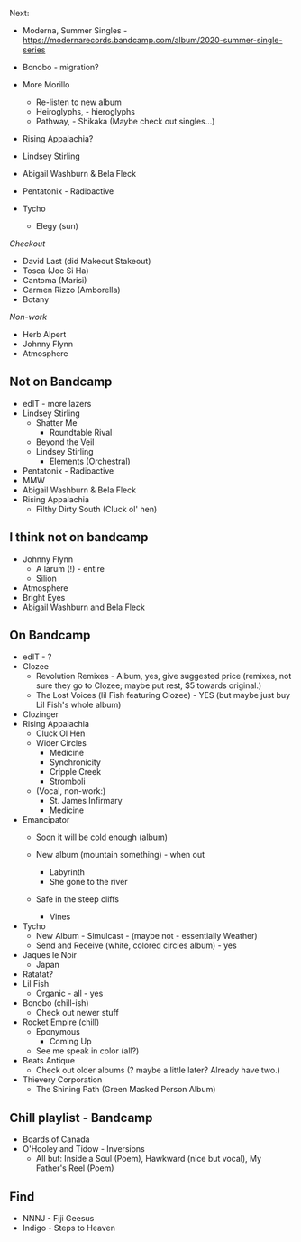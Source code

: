 Next: 
* Moderna, Summer Singles - https://modernarecords.bandcamp.com/album/2020-summer-single-series
* Bonobo - migration?
* More Morillo
   * Re-listen to new album
   * Heiroglyphs, - hieroglyphs
   * Pathway, - Shikaka
   (Maybe check out singles...)

* Rising Appalachia?
* Lindsey Stirling
* Abigail Washburn & Bela Fleck
* Pentatonix - Radioactive
* Tycho
    - Elegy (sun)

*Checkout*
* David Last (did Makeout Stakeout)
* Tosca (Joe Si Ha)
* Cantoma (Marisi)
* Carmen Rizzo (Amborella)
* Botany

*Non-work*
* Herb Alpert
* Johnny Flynn
* Atmosphere



## Not on Bandcamp
* edIT - more lazers
* Lindsey Stirling
    * Shatter Me
        * Roundtable Rival
    * Beyond the Veil
    * Lindsey Stirling
        * Elements (Orchestral)
* Pentatonix - Radioactive
* MMW
* Abigail Washburn & Bela Fleck
* Rising Appalachia
    * Filthy Dirty South (Cluck ol' hen)

## I think not on bandcamp
* Johnny Flynn
    * A larum (!) - entire
    * Silion
* Atmosphere
* Bright Eyes
* Abigail Washburn and Bela Fleck


## On Bandcamp
* edIT - ?
* Clozee
    * Revolution Remixes - Album, yes, give suggested price (remixes, not sure they go to Clozee; maybe put rest, $5 towards original.)
    * The Lost Voices (lil Fish featuring Clozee) - YES (but maybe just buy Lil Fish's whole album)
* Clozinger
* Rising Appalachia 
    - Cluck Ol Hen
    - Wider Circles
        - Medicine
        - Synchronicity
        - Cripple Creek
        - Stromboli
    * (Vocal, non-work:)
        * St. James Infirmary
        * Medicine
* Emancipator 
    * Soon it will be cold enough (album)
    * New album (mountain something) - when out
        * Labyrinth
        * She gone to the river
        
    * Safe in the steep cliffs
        * Vines
* Tycho
    * New Album - Simulcast - (maybe not - essentially Weather)
    * Send and Receive (white, colored circles album) - yes
* Jaques le Noir 
    * Japan
* Ratatat?
* Lil Fish 
    * Organic - all - yes 
* Bonobo (chill-ish)
    * Check out newer stuff
* Rocket Empire (chill)
    * Eponymous
        - Coming Up
    * See me speak in color (all?)
* Beats Antique
    * Check out older albums (? maybe a little later? Already have two.)
* Thievery Corporation
    * The Shining Path (Green Masked Person Album)

## Chill playlist - Bandcamp

* Boards of Canada
* O'Hooley and Tidow - Inversions
    * All but: Inside a Soul (Poem), Hawkward (nice but vocal), My Father's Reel (Poem)

    
## Find
* NNNJ - Fiji Geesus
* Indigo - Steps to Heaven